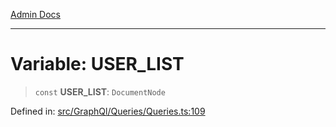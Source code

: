 [Admin Docs](/)

***

# Variable: USER\_LIST

> `const` **USER\_LIST**: `DocumentNode`

Defined in: [src/GraphQl/Queries/Queries.ts:109](https://github.com/Aad1tya27/talawa-admin/blob/dd4a08e622d0fa38bcf9758a530e8cdf917dbac8/src/GraphQl/Queries/Queries.ts#L109)
